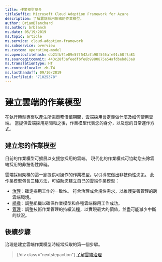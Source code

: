```yaml
---
title: 作業模型簡介
titleSuffix: Microsoft Cloud Adoption Framework for Azure
description: 了解雲端採用架構的作業模型。
author: BrianBlanchard
ms.author: brblanch
ms.date: 05/19/2019
ms.topic: article
ms.service: cloud-adoption-framework
ms.subservice: overview
ms.custom: operating-model
ms.openlocfilehash: db21fb74e09e57f542a7a90f546afe01c68f7a81
ms.sourcegitcommit: 443c28f3afeedfbfe8b9980875a54afdbebd83a8
ms.translationtype: HT
ms.contentlocale: zh-TW
ms.lasthandoff: 09/16/2019
ms.locfileid: "71025378"
---
```

# <a name="establish-an-operating-model-for-the-cloud"></a>建立雲端的作業模型

在執行轉型專案以產生所需商務價值期間，雲端採用會定義做什麼及如何使用雲端。 當提供雲端採用期間和之後，作業模型代表您的身分，以及您的日常運作方式。

## <a name="establish-your-operating-model"></a>建立您的作業模型

目前的作業模型可擴展以支援您採用的雲端。 現代化的作業模式可協助您去除雲端採用的非技術性障礙。

雲端採用架構的這一節提供可操作的作業模型，以引導您做出非技術性決策。 此作業模型包含三種方法，可協助您建立自己的雲端作業模型：

- [治理](../govern/index.md)：確定採用工作的一致性。 符合治理或合規性需求，以維護妥善管理的跨雲端環境。
- [組織](../organize/index.md)：調整組織以確保作業模型和各種雲端採用工作成功。
- [管理](../manage/index.md)：調整技術作業管理的持續流程，以實現最大的價值，並盡可能減少中斷的狀況。

## <a name="next-steps"></a>後續步驟

治理是建立雲端作業模型時經常採取的第一個步驟。

> [!div class="nextstepaction"]
> [了解雲端治理](../govern/index.md)

